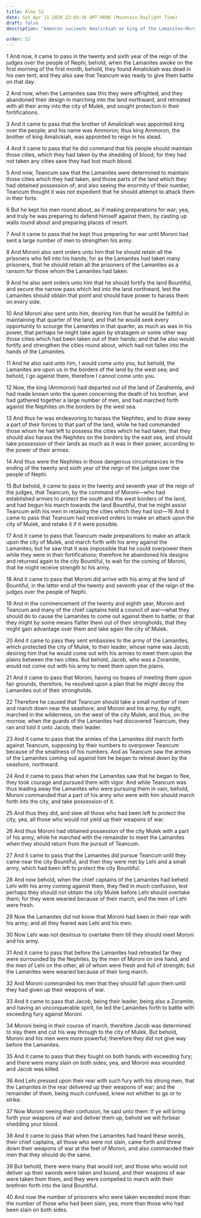 ```yaml
---
title: Alma 52
date: Sat Apr 11 2020 22:49:16 GMT-0600 (Mountain Daylight Time)
draft: false
description: "Ammoron succeeds Amalickiah as king of the Lamanites—Moroni, Teancum, and Lehi lead the Nephites in a victorious war against the Lamanites—The city of Mulek is retaken, and Jacob the Zoramite is slain. About 66–64 B.C."

order: 52
---
```

    
1 And now, it came to pass in the twenty and sixth year of the reign of the judges over the people of Nephi, behold, when the Lamanites awoke on the first morning of the first month, behold, they found Amalickiah was dead in his own tent; and they also saw that Teancum was ready to give them battle on that day.

2 And now, when the Lamanites saw this they were affrighted; and they abandoned their design in marching into the land northward, and retreated with all their army into the city of Mulek, and sought protection in their fortifications.

3 And it came to pass that the brother of Amalickiah was appointed king over the people; and his name was Ammoron; thus king Ammoron, the brother of king Amalickiah, was appointed to reign in his stead.

4 And it came to pass that he did command that his people should maintain those cities, which they had taken by the shedding of blood; for they had not taken any cities save they had lost much blood.

5 And now, Teancum saw that the Lamanites were determined to maintain those cities which they had taken, and those parts of the land which they had obtained possession of; and also seeing the enormity of their number, Teancum thought it was not expedient that he should attempt to attack them in their forts.

6 But he kept his men round about, as if making preparations for war; yea, and truly he was preparing to defend himself against them, by casting up walls round about and preparing places of resort.

7 And it came to pass that he kept thus preparing for war until Moroni had sent a large number of men to strengthen his army.

8 And Moroni also sent orders unto him that he should retain all the prisoners who fell into his hands; for as the Lamanites had taken many prisoners, that he should retain all the prisoners of the Lamanites as a ransom for those whom the Lamanites had taken.

9 And he also sent orders unto him that he should fortify the land Bountiful, and secure the narrow pass which led into the land northward, lest the Lamanites should obtain that point and should have power to harass them on every side.

10 And Moroni also sent unto him, desiring him that he would be faithful in maintaining that quarter of the land, and that he would seek every opportunity to scourge the Lamanites in that quarter, as much as was in his power, that perhaps he might take again by stratagem or some other way those cities which had been taken out of their hands; and that he also would fortify and strengthen the cities round about, which had not fallen into the hands of the Lamanites.

11 And he also said unto him, I would come unto you, but behold, the Lamanites are upon us in the borders of the land by the west sea; and behold, I go against them, therefore I cannot come unto you.

12 Now, the king (Ammoron) had departed out of the land of Zarahemla, and had made known unto the queen concerning the death of his brother, and had gathered together a large number of men, and had marched forth against the Nephites on the borders by the west sea.

13 And thus he was endeavoring to harass the Nephites, and to draw away a part of their forces to that part of the land, while he had commanded those whom he had left to possess the cities which he had taken, that they should also harass the Nephites on the borders by the east sea, and should take possession of their lands as much as it was in their power, according to the power of their armies.

14 And thus were the Nephites in those dangerous circumstances in the ending of the twenty and sixth year of the reign of the judges over the people of Nephi.

15 But behold, it came to pass in the twenty and seventh year of the reign of the judges, that Teancum, by the command of Moroni—who had established armies to protect the south and the west borders of the land, and had begun his march towards the land Bountiful, that he might assist Teancum with his men in retaking the cities which they had lost—16 And it came to pass that Teancum had received orders to make an attack upon the city of Mulek, and retake it if it were possible.

17 And it came to pass that Teancum made preparations to make an attack upon the city of Mulek, and march forth with his army against the Lamanites; but he saw that it was impossible that he could overpower them while they were in their fortifications; therefore he abandoned his designs and returned again to the city Bountiful, to wait for the coming of Moroni, that he might receive strength to his army.

18 And it came to pass that Moroni did arrive with his army at the land of Bountiful, in the latter end of the twenty and seventh year of the reign of the judges over the people of Nephi.

19 And in the commencement of the twenty and eighth year, Moroni and Teancum and many of the chief captains held a council of war—what they should do to cause the Lamanites to come out against them to battle; or that they might by some means flatter them out of their strongholds, that they might gain advantage over them and take again the city of Mulek.

20 And it came to pass they sent embassies to the army of the Lamanites, which protected the city of Mulek, to their leader, whose name was Jacob, desiring him that he would come out with his armies to meet them upon the plains between the two cities. But behold, Jacob, who was a Zoramite, would not come out with his army to meet them upon the plains.

21 And it came to pass that Moroni, having no hopes of meeting them upon fair grounds, therefore, he resolved upon a plan that he might decoy the Lamanites out of their strongholds.

22 Therefore he caused that Teancum should take a small number of men and march down near the seashore; and Moroni and his army, by night, marched in the wilderness, on the west of the city Mulek; and thus, on the morrow, when the guards of the Lamanites had discovered Teancum, they ran and told it unto Jacob, their leader.

23 And it came to pass that the armies of the Lamanites did march forth against Teancum, supposing by their numbers to overpower Teancum because of the smallness of his numbers. And as Teancum saw the armies of the Lamanites coming out against him he began to retreat down by the seashore, northward.

24 And it came to pass that when the Lamanites saw that he began to flee, they took courage and pursued them with vigor. And while Teancum was thus leading away the Lamanites who were pursuing them in vain, behold, Moroni commanded that a part of his army who were with him should march forth into the city, and take possession of it.

25 And thus they did, and slew all those who had been left to protect the city, yea, all those who would not yield up their weapons of war.

26 And thus Moroni had obtained possession of the city Mulek with a part of his army, while he marched with the remainder to meet the Lamanites when they should return from the pursuit of Teancum.

27 And it came to pass that the Lamanites did pursue Teancum until they came near the city Bountiful, and then they were met by Lehi and a small army, which had been left to protect the city Bountiful.

28 And now behold, when the chief captains of the Lamanites had beheld Lehi with his army coming against them, they fled in much confusion, lest perhaps they should not obtain the city Mulek before Lehi should overtake them; for they were wearied because of their march, and the men of Lehi were fresh.

29 Now the Lamanites did not know that Moroni had been in their rear with his army; and all they feared was Lehi and his men.

30 Now Lehi was not desirous to overtake them till they should meet Moroni and his army.

31 And it came to pass that before the Lamanites had retreated far they were surrounded by the Nephites, by the men of Moroni on one hand, and the men of Lehi on the other, all of whom were fresh and full of strength; but the Lamanites were wearied because of their long march.

32 And Moroni commanded his men that they should fall upon them until they had given up their weapons of war.

33 And it came to pass that Jacob, being their leader, being also a Zoramite, and having an unconquerable spirit, he led the Lamanites forth to battle with exceeding fury against Moroni.

34 Moroni being in their course of march, therefore Jacob was determined to slay them and cut his way through to the city of Mulek. But behold, Moroni and his men were more powerful; therefore they did not give way before the Lamanites.

35 And it came to pass that they fought on both hands with exceeding fury; and there were many slain on both sides; yea, and Moroni was wounded and Jacob was killed.

36 And Lehi pressed upon their rear with such fury with his strong men, that the Lamanites in the rear delivered up their weapons of war; and the remainder of them, being much confused, knew not whither to go or to strike.

37 Now Moroni seeing their confusion, he said unto them: If ye will bring forth your weapons of war and deliver them up, behold we will forbear shedding your blood.

38 And it came to pass that when the Lamanites had heard these words, their chief captains, all those who were not slain, came forth and threw down their weapons of war at the feet of Moroni, and also commanded their men that they should do the same.

39 But behold, there were many that would not; and those who would not deliver up their swords were taken and bound, and their weapons of war were taken from them, and they were compelled to march with their brethren forth into the land Bountiful.

40 And now the number of prisoners who were taken exceeded more than the number of those who had been slain, yea, more than those who had been slain on both sides.
